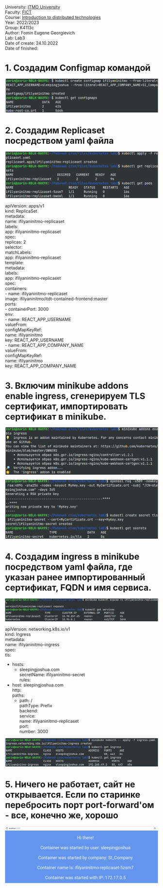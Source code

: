 University: [ITMO University](https://itmo.ru/ru/)  
Faculty: [FICT](https://fict.itmo.ru)  
Course: [Introduction to distributed technologies](https://github.com/itmo-ict-faculty/introduction-to-distributed-technologies)  
Year: 2022/2023  
Group: K4113c  
Author: Fomin Eugene Georgievich  
Lab: Lab3  
Date of create: 24.10.2022  
Date of finished:  

# 1. Создадим Configmap командой
![Альтернативный текст](https://github.com/JosephShouen/2022_2023-introduction_to_distributed_technologies-k4113c-fomin_e_g/blob/main/lab3/1.png)

# 2. Создадим Replicaset посредством yaml файла
![Альтернативный текст](https://github.com/JosephShouen/2022_2023-introduction_to_distributed_technologies-k4113c-fomin_e_g/blob/main/lab3/2.png)

apiVersion: apps/v1  
kind: ReplicaSet  
metadata:  
    name: ifilyaninitmo-replicaset  
    labels:  
        app: ifilyaninitmo-replicaset  
spec:  
    replicas: 2  
    selector:  
        matchLabels:  
            app: ifilyaninitmo-replicaset  
    template:  
        metadata:  
            labels:  
                app: ifilyaninitmo-replicaset  
        spec:  
            containers:  
            - name: ifilyaninitmo-replicaset  
              image: ifilyaninitmo/itdt-contained-frontend:master  
              ports:  
              - containerPort: 3000  
              env:  
                - name: REACT_APP_USERNAME  
                  valueFrom:  
                    configMapKeyRef:  
                      name: ifilyaninitmo  
                      key: REACT_APP_USERNAME  
                - name: REACT_APP_COMPANY_NAME  
                  valueFrom:  
                    configMapKeyRef:  
                      name: ifilyaninitmo  
                      key: REACT_APP_COMPANY_NAME  
                     
# 3. Включим minikube addons enable ingress, сгенерируем TLS сертификат, импортировать сертификат в minikube. 
![Альтернативный текст](https://github.com/JosephShouen/2022_2023-introduction_to_distributed_technologies-k4113c-fomin_e_g/blob/main/lab3/3.png)

![Альтернативный текст](https://github.com/JosephShouen/2022_2023-introduction_to_distributed_technologies-k4113c-fomin_e_g/blob/main/lab3/4.png)

# 4. Создадим ingress в minikube посредством yaml файла, где указан ранее импортированный сертификат, FQDN и имя сервиса.
![Альтернативный текст](https://github.com/JosephShouen/2022_2023-introduction_to_distributed_technologies-k4113c-fomin_e_g/blob/main/lab3/5.png)

apiVersion: networking.k8s.io/v1  
kind: Ingress  
metadata:  
  name: ifilyaninitmo-ingress  
spec:  
  tls:  
  - hosts:  
      - sleepingjoshua.com  
    secretName: ifilyaninitmo-secret  
  rules:  
  - host: sleepingjoshua.com  
    http:  
      paths:  
      - path: /  
        pathType: Prefix  
        backend:  
          service:  
            name: ifilyaninitmo-replicaset  
            port:  
              number: 3000  

![Альтернативный текст](https://github.com/JosephShouen/2022_2023-introduction_to_distributed_technologies-k4113c-fomin_e_g/blob/main/lab3/6.png)

# 5. Ничего не работает, сайт не открывается. Если по старинке перебросить порт port-forward'ом - все, конечно же, хорошо 
![Альтернативный текст](https://github.com/JosephShouen/2022_2023-introduction_to_distributed_technologies-k4113c-fomin_e_g/blob/main/lab3/7.png)
